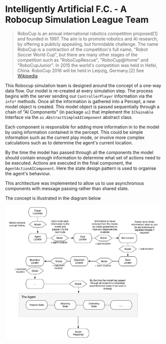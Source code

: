 # Intelligently Artificial F.C. - A Robocup Simulation League Team

> RoboCup is an annual international robotics competition proposed[1] and founded in 1997. The aim is to promote robotics and AI research, by offering a publicly appealing, but formidable challenge. The name RoboCup is a contraction of the competition's full name, "Robot Soccer World Cup", but there are many other stages of the competition such as "RoboCupRescue", "RoboCup@Home" and "RoboCupJunior". In 2015 the world's competition was held in Hefei, China. RoboCup 2016 will be held in Leipzig, Germany.[2]
> See [Wikipedia](https://en.wikipedia.org/wiki/RoboCup)

This Robocup simulation team is designed around the concept of a one-way data flow. Our model is re-created at every simulation step. The process begins with the server sending our ```ControllerPlayer``` information via the ```info*``` methods. Once all the information is gathered into a Percept, a new model object is created. This model object is passed sequentially through a chain of "AI Components" (in package ```ai```) that implement the ```IChainable``` Interface via the ```ai.AbstractSimpleAIComponent``` abstract class.

Each component is responsible for adding more information in to the model by using information contained in the percept. This could be simple information such as the current play mode, or involve more complex calculations such as to determine the agent's current location.

By the time the model has passed through all the components the model should contain enough information to determine what set of actions need to be executed. Actions are executed in the final component, the ```AgentActionAIComponent```. Here the state design pattern is used to organise the agent's behaviour.

This architecture was implemented to allow us to use asynchronous components with message passing rather than shared state.

The concept is illustrated in the diagram below

![AI Model Diagram](/docs/doc-files/arch_functional.jpg)